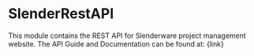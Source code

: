 SlenderRestAPI
==============

This module contains the REST API for Slenderware project management website.
The API Guide and Documentation can be found at: {link}
